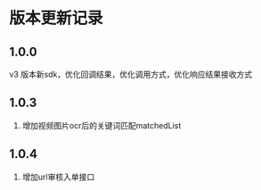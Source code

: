 # 版本更新记录

## 1.0.0

v3 版本新sdk，优化回调结果，优化调用方式，优化响应结果接收方式


## 1.0.3

1. 增加视频图片ocr后的关键词匹配matchedList


## 1.0.4

1. 增加url审核入单接口